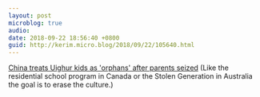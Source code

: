 ```yaml
---
layout: post
microblog: true
audio: 
date: 2018-09-22 18:56:40 +0800
guid: http://kerim.micro.blog/2018/09/22/105640.html
---
```

[China treats Uighur kids as 'orphans' after parents seized](https://apnews.com/903a97b7c62a47b98553b6f422827dd7) (Like the residential school program in Canada or the Stolen Generation in Australia the goal is to erase the culture.)

